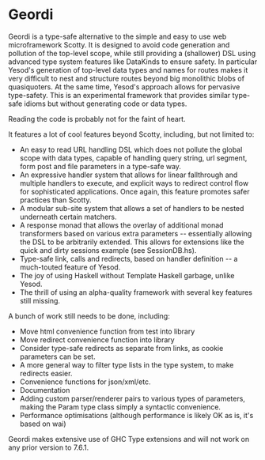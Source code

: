 Geordi
======

Geordi is a type-safe alternative to the simple and easy to use web microframework Scotty. It is
designed to avoid code generation and pollution of the top-level scope, while still providing a
(shallower) DSL using advanced type system features like DataKinds to ensure safety. In particular
Yesod's generation of top-level data types and names for routes makes it very difficult to nest 
and structure routes beyond big monolithic blobs of quasiquoters. At the same time, Yesod's approach
allows for pervasive type-safety. This is an experimental framework that provides similar type-safe
idioms but without generating code or data types.

Reading the code is probably not for the faint of heart.

It features a lot of cool features beyond Scotty, including, but not limited to:

* An easy to read URL handling DSL which does not pollute the global scope with data types, capable
  of handling query string, url segment, form post and file parameters in a type-safe way.
* An expressive handler system that allows for linear fallthrough and multiple handlers to
  execute, and explicit ways to redirect control flow for sophisticated applications. Once again,
  this feature promotes safer practices than Scotty.
* A modular sub-site system that allows a set of handlers to be nested underneath certain
  matchers.
* A response monad that allows the overlay of additional monad transformers based on various
  extra parameters -- essentially allowing the DSL to be arbitrarily extended. This allows
  for extensions like the quick and dirty sessions example (see SessionDB.hs).
* Type-safe link, calls and redirects, based on handler definition -- a much-touted feature of Yesod.
* The joy of using Haskell without Template Haskell garbage, unlike Yesod.
* The thrill of using an alpha-quality framework with several key features still missing.

A bunch of work still needs to be done, including:

* Move html convenience function from test into library
* Move redirect convenience function into library
* Consider type-safe redirects as separate from links, as cookie parameters can be set.
* A more general way to filter type lists in the type system, to make redirects easier.
* Convenience functions for json/xml/etc.
* Documentation
* Adding custom parser/renderer pairs to various types of parameters, making the Param type class
  simply a syntactic convenience.
* Performance optimisations (although performance is likely OK as is, it's based on wai)

Geordi makes extensive use of GHC Type extensions and will not work on any prior version to 7.6.1.


